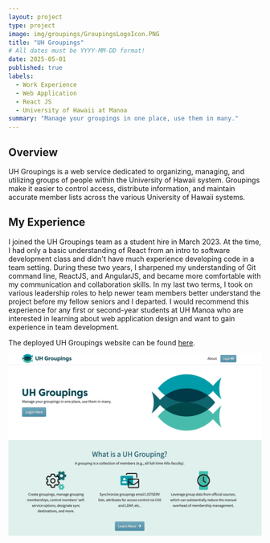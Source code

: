 ```yaml
---
layout: project
type: project
image: img/groupings/GroupingsLogoIcon.PNG
title: "UH Groupings"
# All dates must be YYYY-MM-DD format!
date: 2025-05-01
published: true
labels:
  - Work Experience
  - Web Application
  - React JS
  - University of Hawaii at Manoa
summary: "Manage your groupings in one place, use them in many."
---
```


## Overview
UH Groupings is a web service dedicated to organizing, managing, and utilizing groups of people within the University of Hawaii system. Groupings make it easier to control access, distribute information, and maintain accurate member lists across the various University of Hawaii systems.

## My Experience
I joined the UH Groupings team as a student hire in March 2023. At the time, I had only a basic understanding of React from an intro to software development class and didn't have much experience developing code in a team setting. During these two years, I sharpened my understanding of Git command line, ReactJS, and AngularJS, and became more comfortable with my communication and collaboration skills. In my last two terms, I took on various leadership roles to help newer team members better understand the project before my fellow seniors and I departed. I would recommend this experience for any first or second-year students at UH Manoa who are interested in learning about web application design and want to gain experience in team development.

The deployed UH Groupings website can be found [here](https://www.hawaii.edu/its/uhgroupings/).

<div class="text-center p-4">
  <img width="620px" 
       src="../img/groupings/groupingsHome.png"
       class="img-thumbnail" >
</div>
